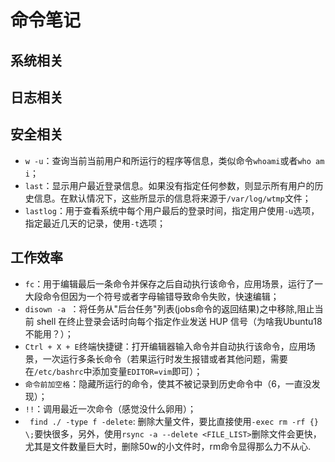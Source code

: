 # 命令笔记

## 系统相关



## 日志相关



## 安全相关

- `w -u`：查询当前当前用户和所运行的程序等信息，类似命令`whoami`或者`who am i`；
- `last`：显示用户最近登录信息。如果没有指定任何参数，则显示所有用户的历史信息。在默认情况下，这些所显示的信息将来源于` /var/log/wtmp `文件；
- `lastlog`：用于查看系统中每个用户最后的登录时间，指定用户使用`-u`选项，指定最近几天的记录，使用`-t`选项；

## 工作效率

- `fc`：用于编辑最后一条命令并保存之后自动执行该命令，应用场景，运行了一大段命令但因为一个符号或者字母输错导致命令失败，快速编辑；
- `disown -a `：将任务从"后台任务"列表(jobs命令的返回结果)之中移除,阻止当前 shell 在终止登录会话时向每个指定作业发送 HUP 信号（为啥我Ubuntu18不能用？）；
- `Ctrl + X + E`终端快捷键：打开编辑器输入命令并自动执行该命令，应用场景，一次运行多条长命令（若果运行时发生报错或者其他问题，需要在`/etc/bashrc`中添加变量`EDITOR=vim`即可）；
- `命令前加空格`：隐藏所运行的命令，使其不被记录到历史命令中（6，一直没发现）；
- `!!`：调用最近一次命令（感觉没什么卵用）；
- ` find ./ -type f -delete`: 删除大量文件，要比直接使用`-exec rm -rf {} \;`要快很多，另外，使用`rsync -a --delete <FILE_LIST>`删除文件会更快，尤其是文件数量巨大时，删除50w的小文件时，rm命令显得那么力不从心. 